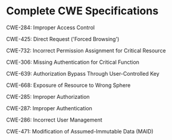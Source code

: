 

# Complete CWE Specifications

CWE-284: Improper Access Control

CWE-425: Direct Request ('Forced Browsing')

CWE-732: Incorrect Permission Assignment for Critical Resource

CWE-306: Missing Authentication for Critical Function

CWE-639: Authorization Bypass Through User-Controlled Key

CWE-668: Exposure of Resource to Wrong Sphere

CWE-285: Improper Authorization

CWE-287: Improper Authentication

CWE-286: Incorrect User Management

CWE-471: Modification of Assumed-Immutable Data (MAID)